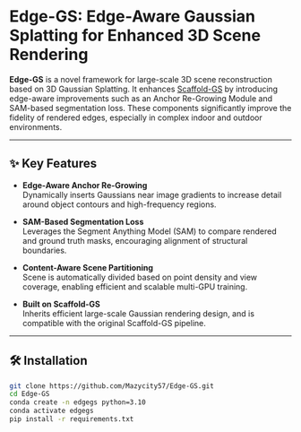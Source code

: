 # Edge-GS: Edge-Aware Gaussian Splatting for Enhanced 3D Scene Rendering

**Edge-GS** is a novel framework for large-scale 3D scene reconstruction based on 3D Gaussian Splatting. It enhances [Scaffold-GS](https://github.com/kaixin96/Scaffold-GS) by introducing edge-aware improvements such as an Anchor Re-Growing Module and SAM-based segmentation loss. These components significantly improve the fidelity of rendered edges, especially in complex indoor and outdoor environments.

---

## ✨ Key Features

- **Edge-Aware Anchor Re-Growing**  
  Dynamically inserts Gaussians near image gradients to increase detail around object contours and high-frequency regions.

- **SAM-Based Segmentation Loss**  
  Leverages the Segment Anything Model (SAM) to compare rendered and ground truth masks, encouraging alignment of structural boundaries.

- **Content-Aware Scene Partitioning**  
  Scene is automatically divided based on point density and view coverage, enabling efficient and scalable multi-GPU training.

- **Built on Scaffold-GS**  
  Inherits efficient large-scale Gaussian rendering design, and is compatible with the original Scaffold-GS pipeline.

---

## 🛠 Installation

```bash
git clone https://github.com/Mazycity57/Edge-GS.git
cd Edge-GS
conda create -n edgegs python=3.10
conda activate edgegs
pip install -r requirements.txt
